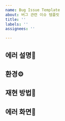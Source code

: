 ```yaml
---
name: Bug Issue Template
about: 버그 관련 이슈 템플릿
title: ''
labels: ''
assignees: ''

---
```


## 에러 설명🚦
<!-- 무슨 에러인지 설명해주세요! -->

## 환경⚙️
<!-- 특정 기기에서만 발생하는 에러라면 디바이스 종류, 브라우저 종류 등을 써주세요! 없으면 지워도 되는걸로,, -->

## 재현 방법🧿
<!-- 어떻게 재현하는지 설명해주세요 -->

## 에러 화면📸
<!-- 스크린샷 or GIF 등 -->
